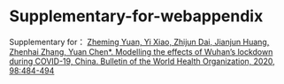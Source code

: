 # Supplementary-for-webappendix
Supplementary for：
[Zheming Yuan, Yi Xiao, Zhijun Dai, Jianjun Huang, Zhenhai Zhang, Yuan Chen*. Modelling the effects of Wuhan’s lockdown during COVID-19, China. Bulletin of the World Health Organization, 2020, 98:484-494](https://www.who.int/bulletin/volumes/98/7/20-254045.pdf?ua=1)
